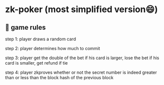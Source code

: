 # zk-poker (most simplified version:smile:)

## :game_die: game rules
step 1: player draws a random card

step 2: player determines how much to commit

step 3: player get the double of the bet if his card is larger, lose the bet if his card is smaller, get refund if tie

step 4: player zkproves whether or not the secret number is indeed greater than or less than the block hash of the previous block
